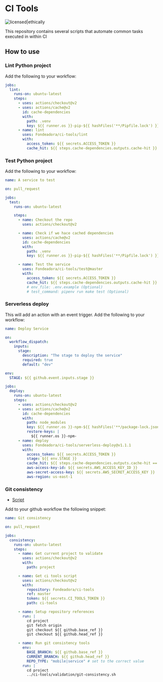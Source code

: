 # CI Tools

![licensed|ethically](https://img.shields.io/badge/licensed-ethically-%234baaaa "Ethically licensed badge")

This repository contains several scripts that automate common tasks executed in within CI

## How to use

### Lint Python project

Add the following to your workflow:

```yaml
jobs:
  lint:
    runs-on: ubuntu-latest
    steps:
      - uses: actions/checkout@v2
      - uses: actions/cache@v2
        id: cache-dependencies
        with:
          path: .venv
          key: ${{ runner.os }}-pip-${{ hashFiles('**/Pipfile.lock') }}
      - name: lint
        uses: Fondeadora/ci-tools/lint
        with:
          access_token: ${{ secrets.ACCESS_TOKEN }}
          cache_hit: ${{ steps.cache-dependencies.outputs.cache-hit }}
```

### Test Python project

Add the following to your workflow:

```yaml
name: A service to test

on: pull_request

jobs:
  test:
    runs-on: ubuntu-latest

    steps:
      - name: Checkout the repo
        uses: actions/checkout@v2

      - name: Check if we hace cached dependencies
        uses: actions/cache@v2
        id: cache-dependencies
        with:
          path: .venv
          key: ${{ runner.os }}-pip-${{ hashFiles('**/Pipfile.lock') }}

      - name: Test the service
        uses: Fondeadora/ci-tools/test@master
        with:
          access_token: ${{ secrets.ACCESS_TOKEN }}
          cache_hit: ${{ steps.cache-dependencies.outputs.cache-hit }}
          # env_file: .env.example (Optional)
          # test_command: pipenv run make test (Optional)
```

### Serverless deploy

This will add an action with an event trigger. Add the following to your workflow:

```yaml
name: Deploy Service

on:
  workflow_dispatch:
    inputs:
      stage:
        description: "The stage to deploy the service"
        required: true
        default: "dev"

env:
  STAGE: ${{ github.event.inputs.stage }}

jobs:
  deploy:
    runs-on: ubuntu-latest
    steps:
      - uses: actions/checkout@v2
      - uses: actions/cache@v2
        id: cache-dependencies
        with:
          path: node_modules
          key: ${{ runner.os }}-npm-${{ hashFiles('**/package-lock.json') }}
          restore-keys: |
            ${{ runner.os }}-npm-
      - name: deploy
        uses: Fondeadora/ci-tools/serverless-deploy@v1.1.1
        with:
          access_token: ${{ secrets.ACCESS_TOKEN }}
          stage: ${{ env.STAGE }}
          cache_hit: ${{ steps.cache-dependencies.outputs.cache-hit == 'true' }}
          aws-access-key-id: ${{ secrets.AWS_ACCESS_KEY_ID }}
          aws-secret-access-key: ${{ secrets.AWS_SECRET_ACCESS_KEY }}
          aws-region: us-east-1
```

### Git consistency

- [Script](bash/git-consistency.sh)

Add to your github workflow the following snippet:

```yaml
name: Git consistency

on: pull_request

jobs:
  consistency:
    runs-on: ubuntu-latest
    steps:
      - name: Get current project to validate
        uses: actions/checkout@v2
        with:
          path: project

      - name: Get ci tools script
        uses: actions/checkout@v2
        with:
          repository: Fondeadora/ci-tools
          ref: master
          token: ${{ secrets.CI_TOOLS_TOKEN }}
          path: ci-tools

      - name: Setup repository references
        run: |
          cd project
          git fetch origin
          git checkout ${{ github.base_ref }}
          git checkout ${{ github.head_ref }}

      - name: Run git consistency tools
        env:
          BASE_BRANCH: ${{ github.base_ref }}
          CURRENT_BRANCH: ${{ github.head_ref }}
          REPO_TYPE: "mobile|service" # set to the correct value
        run: |
          cd project
          ../ci-tools/validation/git-consistency.sh
```
